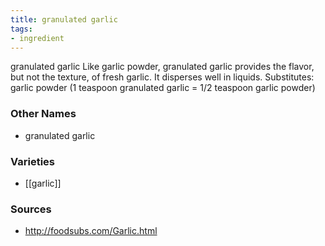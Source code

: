 ```yaml
---
title: granulated garlic
tags:
- ingredient
---
```

granulated garlic Like garlic powder, granulated garlic provides the flavor, but not the texture, of fresh garlic. It disperses well in liquids. Substitutes: garlic powder (1 teaspoon granulated garlic = 1/2 teaspoon garlic powder)

### Other Names

* granulated garlic

### Varieties

* [[garlic]]

### Sources
* http://foodsubs.com/Garlic.html
